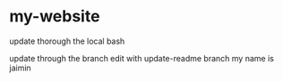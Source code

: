 # my-website

update thorough the local bash 

update through the branch
edit with update-readme branch
my name is jaimin

